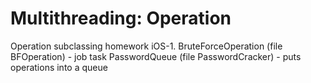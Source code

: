 # Multithreading: Operation
Operation subclassing homework iOS-1. 
BruteForceOperation (file BFOperation) - job task 
PasswordQueue (file PasswordCracker) - puts operations into a queue 
